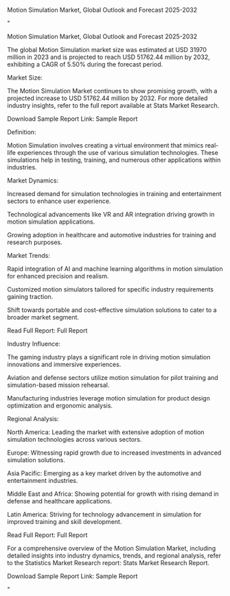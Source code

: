 Motion Simulation Market, Global Outlook and Forecast 2025-2032 

"

Motion Simulation Market, Global Outlook and Forecast 2025-2032

The global Motion Simulation market size was estimated at USD 31970 million in 2023 and is projected to reach USD 51762.44 million by 2032, exhibiting a CAGR of 5.50% during the forecast period.

Market Size:

The Motion Simulation Market continues to show promising growth, with a projected increase to USD 51762.44 million by 2032. For more detailed industry insights, refer to the full report available at Stats Market Research.

Download Sample Report Link: Sample Report

Definition:

Motion Simulation involves creating a virtual environment that mimics real-life experiences through the use of various simulation technologies. These simulations help in testing, training, and numerous other applications within industries.

Market Dynamics:

Increased demand for simulation technologies in training and entertainment sectors to enhance user experience.

Technological advancements like VR and AR integration driving growth in motion simulation applications.

Growing adoption in healthcare and automotive industries for training and research purposes.

Market Trends:

Rapid integration of AI and machine learning algorithms in motion simulation for enhanced precision and realism.

Customized motion simulators tailored for specific industry requirements gaining traction.

Shift towards portable and cost-effective simulation solutions to cater to a broader market segment.

Read Full Report: Full Report


Industry Influence:

The gaming industry plays a significant role in driving motion simulation innovations and immersive experiences.


Aviation and defense sectors utilize motion simulation for pilot training and simulation-based mission rehearsal.

Manufacturing industries leverage motion simulation for product design optimization and ergonomic analysis.

Regional Analysis:

North America: Leading the market with extensive adoption of motion simulation technologies across various sectors.

Europe: Witnessing rapid growth due to increased investments in advanced simulation solutions.

Asia Pacific: Emerging as a key market driven by the automotive and entertainment industries.

Middle East and Africa: Showing potential for growth with rising demand in defense and healthcare applications.

Latin America: Striving for technology advancement in simulation for improved training and skill development.

Read Full Report: Full Report

For a comprehensive overview of the Motion Simulation Market, including detailed insights into industry dynamics, trends, and regional analysis, refer to the Statistics Market Research report: Stats Market Research Report.

Download Sample Report Link: Sample Report

"
